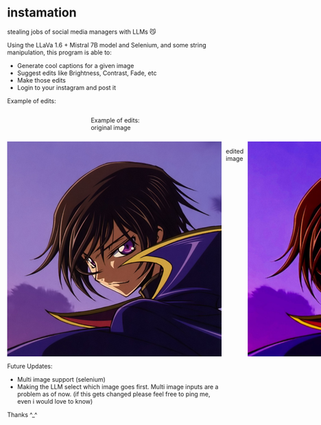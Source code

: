 # instamation
stealing jobs of social media managers with LLMs 😼

Using the LLaVa 1.6 + Mistral 7B model and Selenium, and some string manipulation, this program is able to:
- Generate cool captions for a given image
- Suggest edits like Brightness, Contrast, Fade, etc
- Make those edits
- Login to your instagram and post it

Example of edits:
<div style="display: flex; flex-direction: column; align-items: center; gap: 10px;">
    <p>Example of edits:<br>original image </p>
    <div style="display: flex; gap: 10px;">
        <img src="https://github.com/notmehul/instamation/blob/main/ogimage.jpg" width="500" height="500">
        <p> edited image </p>
        <img src="https://github.com/notmehul/instamation/blob/main/edited-image.jpg" width="500" height="500">
    </div>
</div>



Future Updates:
- Multi image support (selenium)
- Making the LLM select which image goes first. Multi image inputs are a problem as of now. (if this gets changed please feel free to ping me, even i would love to know)

Thanks ^_^
